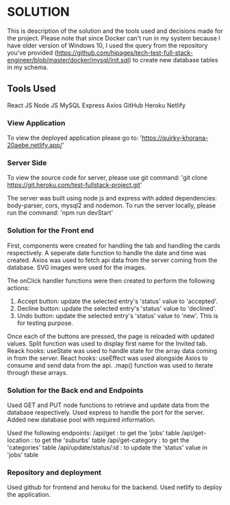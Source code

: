 # SOLUTION

This is description of the solution and the tools used and decisions made for the project. Please note that since Docker can't run in my system because I have older version of Windows 10, I used the query from the repository you've provided (https://github.com/hipages/tech-test-full-stack-engineer/blob/master/docker/mysql/init.sql) to create new database tables in my schema. 

## Tools Used

React JS
Node JS
MySQL
Express
Axios
GitHub
Heroku
Netlify

### View Application

To view the deployed application please go to: 'https://quirky-khorana-20aebe.netlify.app/'

### Server Side

To view the source code for server, please use git command: 'git clone https://git.heroku.com/test-fullstack-project.git'

The server was built using node js and express with added dependencies: body-parser, cors, mysql2 and nodemon.
To run the server locally, please run the command: 'npm run devStart'

### Solution for the Front end

First, components were created for handling the tab and handling the cards respectively. 
A seperate date function to handle the date and time was created. 
Axios was used to fetch api data from the server coming from the database. 
SVG images were used for the images. 

The onClick handler functions were then created to perform the following actions:
1) Accept button: update the selected entry's 'status' value to 'accepted'. 
2) Decline button: update the selected entry's 'status' value to 'declined'. 
3) Undo button: update the selected entry's 'status' value to 'new'. This is for testing purpose.

Once each of the buttons are pressed, the page is reloaded with updated values.
Split function was used to display first name for the Invited tab.
Reack hooks: useState was used to handle state for the array data coming in from the server.
React hooks: useEffect was used alongside Axios to consume and send data from the api.
.map() function was used to iterate through these arrays.

### Solution for the Back end and Endpoints

Used GET and PUT node functions to retrieve and update data from the database respectively. Used express to handle the port for the server. Added new database pool with required information.

Used the following endpoints:
/api/get : to get the 'jobs' table
/api/get-location : to get the 'suburbs' table
/api/get-category : to get the 'categories' table
/api/update/status/:id : to update the 'status' value in 'jobs' table

### Repository and deployment

Used github for frontend and heroku for the backend. 
Used netlify to deploy the application.
